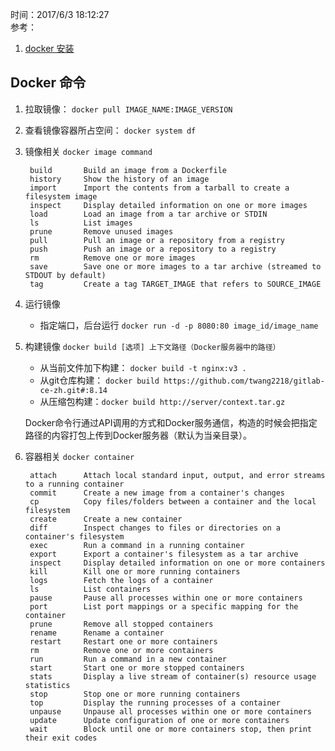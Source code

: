 时间：2017/6/3 18:12:27  
参考：
 
1. [docker 安装](https://yeasy.gitbooks.io/docker_practice/install/centos.html)
 
## Docker 命令

1. 拉取镜像： `docker pull IMAGE_NAME:IMAGE_VERSION`
3. 查看镜像容器所占空间： `docker system df`
4. 镜像相关 `docker image command`   

	    build       Build an image from a Dockerfile
		history     Show the history of an image
		import      Import the contents from a tarball to create a filesystem image
		inspect     Display detailed information on one or more images
		load        Load an image from a tar archive or STDIN
		ls          List images
		prune       Remove unused images
		pull        Pull an image or a repository from a registry
		push        Push an image or a repository to a registry
		rm          Remove one or more images
		save        Save one or more images to a tar archive (streamed to STDOUT by default)
		tag         Create a tag TARGET_IMAGE that refers to SOURCE_IMAGE
5. 运行镜像
	* 指定端口，后台运行 `docker run -d -p 8080:80 image_id/image_name`

6. 构建镜像 `docker build [选项] 上下文路径（Docker服务器中的路径）`

	* 从当前文件加下构建： `docker build -t nginx:v3 .`
	* 从git仓库构建： `docker build https://github.com/twang2218/gitlab-ce-zh.git#:8.14`
	* 从压缩包构建：`docker build http://server/context.tar.gz`

	Docker命令行通过API调用的方式和Docker服务通信，构造的时候会把指定路径的内容打包上传到Docker服务器（默认为当亲目录）。
7. 容器相关 `docker container`

		attach      Attach local standard input, output, and error streams to a running container
		commit      Create a new image from a container's changes
		cp          Copy files/folders between a container and the local filesystem
		create      Create a new container
		diff        Inspect changes to files or directories on a container's filesystem
		exec        Run a command in a running container
		export      Export a container's filesystem as a tar archive
		inspect     Display detailed information on one or more containers
		kill        Kill one or more running containers
		logs        Fetch the logs of a container
		ls          List containers
		pause       Pause all processes within one or more containers
		port        List port mappings or a specific mapping for the container
		prune       Remove all stopped containers
		rename      Rename a container
		restart     Restart one or more containers
		rm          Remove one or more containers
		run         Run a command in a new container
		start       Start one or more stopped containers
		stats       Display a live stream of container(s) resource usage statistics
		stop        Stop one or more running containers
		top         Display the running processes of a container
		unpause     Unpause all processes within one or more containers
		update      Update configuration of one or more containers
		wait        Block until one or more containers stop, then print their exit codes
